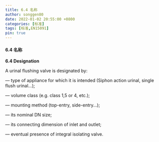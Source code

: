 ```yaml
---
title: 6.4 名称
author: songgen80
date: 2022-01-02 20:55:00 +0800
categories: [标准]
tags: [标准,EN15091]
pin: true
---
```


#### 6.4 名称

**6.4 Designation**

A urinal flushing valve is designated by:

— type of appliance for which it is intended (Siphon action urinal, single flush urinal…);

— volume class (e.g. class 1,5 or 4, etc.);

— mounting method (top-entry, side-entry...);

— its nominal DN size;

— its connecting dimension of inlet and outlet;

— eventual presence of integral isolating valve.